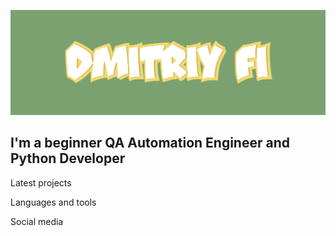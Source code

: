 [![Header](https://github.com/DmitriyFi/DmitriyFi/blob/main/assets/download.gif)](https://github.com/DmitriyFi)

## I'm a beginner QA Automation Engineer and Python Developer

Latest projects

Languages and tools

Social media 
